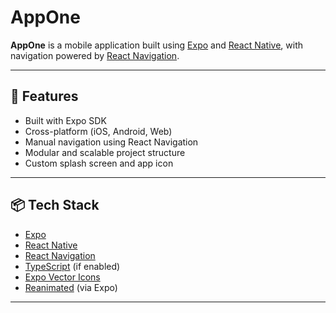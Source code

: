 # AppOne

**AppOne** is a mobile application built using [Expo](https://expo.dev/) and [React Native](https://reactnative.dev/), with navigation powered by [React Navigation](https://reactnavigation.org/).

---

## 🚀 Features

- Built with Expo SDK
- Cross-platform (iOS, Android, Web)
- Manual navigation using React Navigation
- Modular and scalable project structure
- Custom splash screen and app icon

---

## 📦 Tech Stack

- [Expo](https://expo.dev/)
- [React Native](https://reactnative.dev/)
- [React Navigation](https://reactnavigation.org/)
- [TypeScript](https://www.typescriptlang.org/) (if enabled)
- [Expo Vector Icons](https://icons.expo.fyi/)
- [Reanimated](https://docs.swmansion.com/react-native-reanimated/) (via Expo)

---